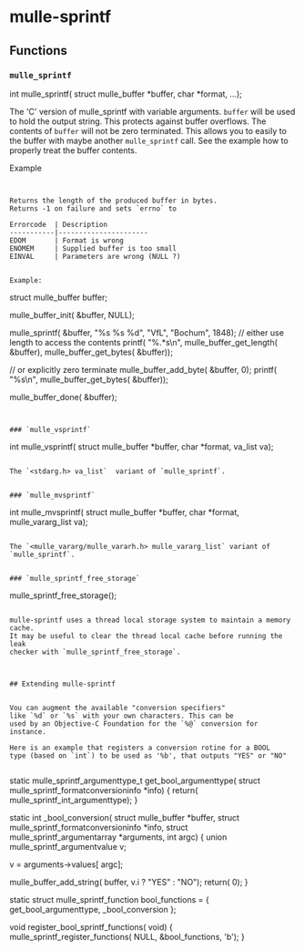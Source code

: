 # mulle-sprintf

## Functions

### `mulle_sprintf`

int   mulle_sprintf( struct mulle_buffer *buffer,
                     char *format,
                     ...);

The 'C' version of mulle_sprintf with variable arguments.  `buffer` will be used
to hold the output string. This protects against buffer overflows. The contents
of `buffer` will not be zero terminated. This allows you to easily to the
buffer with maybe another `mulle_sprintf` call. See the example how to properly
treat the buffer contents.

Example
```


Returns the length of the produced buffer in bytes.
Returns -1 on failure and sets `errno` to

Errorcode  | Description
-----------|----------------------
EDOM       | Format is wrong
ENOMEM     | Supplied buffer is too small
EINVAL     | Parameters are wrong (NULL ?)


Example:

```
struct mulle_buffer   buffer;

mulle_buffer_init( &buffer, NULL);

mulle_sprintf( &buffer, "%s %s %d", "VfL", "Bochum", 1848);
// either use length to access the contents
printf( "%.*s\n", mulle_buffer_get_length( &buffer), mulle_buffer_get_bytes( &buffer));

// or explicitly zero terminate
mulle_buffer_add_byte( &buffer, 0);
printf( "%s\n", mulle_buffer_get_bytes( &buffer));

mulle_buffer_done( &buffer);
```


### `mulle_vsprintf`

```
int   mulle_vsprintf( struct mulle_buffer *buffer,
                      char *format,
                      va_list va);
```

The `<stdarg.h> va_list`  variant of `mulle_sprintf`.


### `mulle_mvsprintf`

```
int   mulle_mvsprintf( struct mulle_buffer *buffer,
                       char *format,
                       mulle_vararg_list va);
```

The `<mulle_vararg/mulle_vararh.h> mulle_vararg_list` variant of `mulle_sprintf`.


### `mulle_sprintf_free_storage`

```
mulle_sprintf_free_storage();
```

mulle-sprintf uses a thread local storage system to maintain a memory cache.
It may be useful to clear the thread local cache before running the leak
checker with `mulle_sprintf_free_storage`.



## Extending mulle-sprintf


Vou can augment the available "conversion specifiers"
like `%d` or `%s` with your own characters. This can be
used by an Objective-C Foundation for the `%@` conversion for instance.

Here is an example that registers a conversion rotine for a BOOL
type (based on `int`) to be used as '%b', that outputs "YES" or "NO"


```
static mulle_sprintf_argumenttype_t  get_bool_argumenttype( struct mulle_sprintf_formatconversioninfo *info)
{
   return( mulle_sprintf_int_argumenttype);
}


static int   _bool_conversion( struct mulle_buffer *buffer,
                               struct mulle_sprintf_formatconversioninfo *info,
                               struct mulle_sprintf_argumentarray *arguments,
                               int argc)
{
   union mulle_sprintf_argumentvalue   v;

   v = arguments->values[ argc];

   mulle_buffer_add_string( buffer, v.i ? "YES" : "NO");
   return( 0);
}



static struct mulle_sprintf_function   bool_functions =
{
   get_bool_argumenttype,
   _bool_conversion
};


void  register_bool_sprintf_functions( void)
{
   mulle_sprintf_register_functions( NULL, &bool_functions, 'b');
}
```

